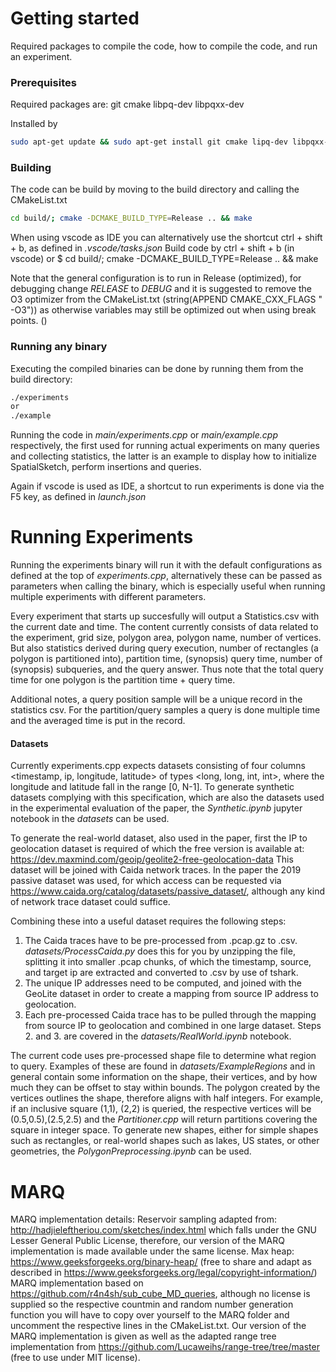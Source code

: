 # Getting started
Required packages to compile the code, how to compile the code, and run an experiment.

### Prerequisites
Required packages are: git cmake libpq-dev libpqxx-dev

Installed by 
```sh
sudo apt-get update && sudo apt-get install git cmake lipq-dev libpqxx-dev
```

### Building
The code can be build by moving to the build directory and calling the CMakeList.txt
```sh
cd build/; cmake -DCMAKE_BUILD_TYPE=Release .. && make
```


When using vscode as IDE you can alternatively use the shortcut ctrl + shift + b, as defined in *.vscode/tasks.json*
Build code by ctrl + shift + b (in vscode) or $ cd build/; cmake -DCMAKE_BUILD_TYPE=Release .. && make

Note that the general configuration is to run in Release (optimized), for debugging change *RELEASE* to *DEBUG* and it is suggested to remove the O3 optimizer from the CMakeList.txt (string(APPEND CMAKE_CXX_FLAGS " -O3")) as otherwise variables may still be optimized out when using break points. ()

### Running any binary
Executing the compiled binaries can be done by running them from the build directory:
```sh
./experiments
or
./example
```
Running the code in *main/experiments.cpp* or *main/example.cpp* respectively, the first used for running actual experiments on many queries and collecting statistics, the latter is an example to display how to initialize SpatialSketch, perform insertions and queries.

Again if vscode is used as IDE, a shortcut to run experiments is done via the F5 key, as defined in *launch.json*

# Running Experiments
Running the experiments binary will run it with the default configurations as defined at the top of *experiments.cpp*, alternatively these can be passed as parameters when calling the binary, which is especially useful when running multiple experiments with different parameters.

Every experiment that starts up succesfully will output a Statistics.csv with the current date and time. The content currently consists of data related to the experiment, grid size, polygon area, polygon name, number of vertices. But also statistics derived during query execution, number of rectangles (a polygon is partitioned into), partition time, (synopsis) query time, number of (synopsis) subqueries, and the query answer. Thus note that the total query time for one polygon is the partition time + query time.

Additional notes, a query position sample will be a unique record in the statistics csv. For the partition/query samples a query is done multiple time and the averaged time is put in the record.

#### Datasets
Currently experiments.cpp expects datasets consisting of four columns <timestamp, ip, longitude, latitude> of types <long, long, int, int>, where the longitude and latitude fall in the range [0, N-1].
To generate synthetic datasets complying with this specification, which are also the datasets used in the experimental evaluation of the paper, the *Synthetic.ipynb* jupyter notebook in the *datasets* can be used. 

To generate the real-world dataset, also used in the paper, first the IP to geolocation dataset is required of which the free version is available at: https://dev.maxmind.com/geoip/geolite2-free-geolocation-data
This dataset will be joined with Caida network traces. In the paper the 2019 passive dataset was used, for which access can be requested via https://www.caida.org/catalog/datasets/passive_dataset/, although any kind of network trace dataset could suffice.

Combining these into a useful dataset requires the following steps:
1. The Caida traces have to be pre-processed from .pcap.gz to .csv. *datasets/ProcessCaida.py* does this for you by unzipping the file, splitting it into smaller .pcap chunks, of which the timestamp, source, and target ip are extracted and converted to .csv by use of tshark.
2. The unique IP addresses need to be computed, and joined with the GeoLite dataset in order to create a mapping from source IP address to geolocation.
3. Each pre-processed Caida trace has to be pulled through the mapping from source IP to geolocation and combined in one large dataset.
Steps 2. and 3. are covered in the *datasets/RealWorld.ipynb* notebook.

The current code uses pre-processed shape file to determine what region to query. Examples of these are found in *datasets/ExampleRegions* and in general contain some information on the shape, their vertices, and by how much they can be offset to stay within bounds. The polygon created by the vertices outlines the shape, therefore aligns with half integers. For example, if an inclusive square (1,1), (2,2) is queried, the respective vertices will be (0.5,0.5),(2.5,2.5) and the *Partitioner.cpp* will return partitions covering the square in integer space. To generate new shapes, either for simple shapes such as rectangles, or real-world shapes such as lakes, US states, or other geometries, the *PolygonPreprocessing.ipynb* can be used. 

# MARQ
MARQ implementation details:
Reservoir sampling adapted from: http://hadjieleftheriou.com/sketches/index.html which falls under the GNU Lesser General Public License, therefore, our version of the MARQ implementation is made available under the same license.
Max heap: https://www.geeksforgeeks.org/binary-heap/ (free to share and adapt as described in https://www.geeksforgeeks.org/legal/copyright-information/)
MARQ implementation based on https://github.com/r4n4sh/sub_cube_MD_queries, although no license is supplied so the respective countmin and random number generation function you will have to copy over yourself to the MARQ folder and uncomment the respective lines in the CMakeList.txt. Our version of the MARQ implementation is given as well as the adapted range tree implementation from https://github.com/Lucaweihs/range-tree/tree/master (free to use under MIT license).